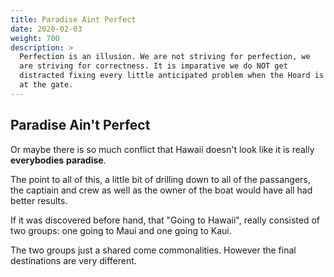 ```yaml
---
title: Paradise Aint Perfect
date: 2020-02-03
weight: 700
description: >
  Perfection is an illusion. We are not striving for perfection, we
  are striving for correctness. It is imparative we do NOT get
  distracted fixing every little anticipated problem when the Hoard is
  at the gate.
---
```


## Paradise Ain't Perfect

Or maybe there is so much conflict that Hawaii doesn't look like it is
really **everybodies** **paradise**.

The point to all of this, a little bit of drilling down to all of the
passangers, the captiain and crew as well as the owner of the boat
would have all had better results.

If it was discovered before hand, that "Going to Hawaii", really
consisted of two groups: one going to Maui and one going to Kaui.

The two groups just a shared come commonalities.  However the final
destinations are very different.

